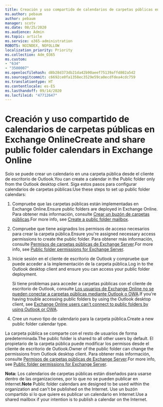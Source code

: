 ```yaml
---
title: Creación y uso compartido de calendarios de carpetas públicas en Exchange Online
ms.author: pebaum
author: pebaum
manager: scotv
ms.date: 08/25/2020
ms.audience: Admin
ms.topic: article
ms.service: o365-administration
ROBOTS: NOINDEX, NOFOLLOW
localization_priority: Priority
ms.collection: Adm_O365
ms.custom:
- "634"
- "3500007"
ms.openlocfilehash: d8b28d373db21da42b90aeef75139affd802a5d2
ms.sourcegitcommit: c6692ce0fa1358ec3529e59ca0ecdfdea4cdc759
ms.translationtype: HT
ms.contentlocale: es-ES
ms.lasthandoff: 09/14/2020
ms.locfileid: "47712647"
---
```

# <a name="create-and-share-public-folder-calendars-in-exchange-online"></a><span data-ttu-id="36376-102">Creación y uso compartido de calendarios de carpetas públicas en Exchange Online</span><span class="sxs-lookup"><span data-stu-id="36376-102">Create and share public folder calendars in Exchange Online</span></span>

<span data-ttu-id="36376-103">Solo se puede crear un calendario en una carpeta pública desde el cliente de escritorio de Outlook.</span><span class="sxs-lookup"><span data-stu-id="36376-103">You can create a calendar in the Public folder only from the Outlook desktop client.</span></span> <span data-ttu-id="36376-104">Siga estos pasos para configurar calendarios de carpetas públicas:</span><span class="sxs-lookup"><span data-stu-id="36376-104">Use these steps to set up public folder calendars:</span></span>

1. <span data-ttu-id="36376-105">Compruebe que las carpetas públicas están implementadas en Exchange Online.</span><span class="sxs-lookup"><span data-stu-id="36376-105">Ensure public folders are deployed in Exchange Online.</span></span> <span data-ttu-id="36376-106">Para obtener más información, consulte [Crear un buzón de carpetas públicas](https://docs.microsoft.com/exchange/collaboration-exo/public-folders/create-public-folder-mailbox).</span><span class="sxs-lookup"><span data-stu-id="36376-106">For more info, see [Create a public folder mailbox](https://docs.microsoft.com/exchange/collaboration-exo/public-folders/create-public-folder-mailbox).</span></span> 

2. <span data-ttu-id="36376-107">Compruebe que tiene asignados los permisos de acceso necesarios para crear la carpeta pública.</span><span class="sxs-lookup"><span data-stu-id="36376-107">Ensure you're assigned necessary access permissions to create the public folder.</span></span> <span data-ttu-id="36376-108">Para obtener más información, consulte [Permisos de carpetas públicas de Exchange Server](https://support.microsoft.com/help/2573274/public-folder-permissions-for-exchange-server).</span><span class="sxs-lookup"><span data-stu-id="36376-108">For more info, see [Public folder permissions for Exchange Server](https://support.microsoft.com/help/2573274/public-folder-permissions-for-exchange-server).</span></span> 
  
3. <span data-ttu-id="36376-109">Inicie sesión en el cliente de escritorio de Outlook y compruebe que puede acceder a la implementación de la carpeta pública.</span><span class="sxs-lookup"><span data-stu-id="36376-109">Log in to the Outlook desktop client and ensure you can access your public folder deployment.</span></span>

    <span data-ttu-id="36376-110">Si tiene problemas para acceder a carpetas públicas con el cliente de escritorio de Outlook, consulte [Los usuarios de Exchange Online no se pueden conectar a carpetas públicas mediante Outlook o OWA](https://aka.ms/pfcte).</span><span class="sxs-lookup"><span data-stu-id="36376-110">If you're having trouble accessing public folders by using the Outlook desktop client, see [Exchange Online users can't connect to public folders by using Outlook or OWA](https://aka.ms/pfcte).</span></span>

4. <span data-ttu-id="36376-111">Cree un nuevo tipo de calendario para la carpeta pública.</span><span class="sxs-lookup"><span data-stu-id="36376-111">Create a new public folder calendar type.</span></span>

<span data-ttu-id="36376-112">La carpeta pública se comparte con el resto de usuarios de forma predeterminada.</span><span class="sxs-lookup"><span data-stu-id="36376-112">The public folder is shared to all other users by default.</span></span> <span data-ttu-id="36376-113">El propietario de la carpeta pública puede modificar los permisos desde el cliente de escritorio de Outlook.</span><span class="sxs-lookup"><span data-stu-id="36376-113">Owner of the public folder can change the permissions from Outlook desktop client.</span></span> <span data-ttu-id="36376-114">Para obtener más información, consulte [Permisos de carpetas públicas de Exchange Server](https://support.microsoft.com/help/2573274/public-folder-permissions-for-exchange-server).</span><span class="sxs-lookup"><span data-stu-id="36376-114">For more info, see [Public folder permissions for Exchange Server](https://support.microsoft.com/help/2573274/public-folder-permissions-for-exchange-server).</span></span>

<span data-ttu-id="36376-115">**Nota:** Los calendarios de carpetas públicas están diseñados para usarse dentro de las organizaciones, por lo que no se pueden publicar en Internet.</span><span class="sxs-lookup"><span data-stu-id="36376-115">**Note** Public folder calendars are designed to be used within the organization and can't be published on the Internet.</span></span> <span data-ttu-id="36376-116">Use un buzón compartido si lo que quiere es publicar un calendario en Internet.</span><span class="sxs-lookup"><span data-stu-id="36376-116">Use a shared mailbox if your intention is to publish a calendar on the  Internet.</span></span>
